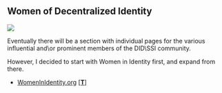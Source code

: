## Women of Decentralized Identity

![](https://i.imgur.com/jN2CaDz.png)

Eventually there will be a section with individual pages for the various influential and\or prominent members of the DID\SSI community.

However, I decided to start with Women in Identity first, and expand from there.

* <a href="https://womeninidentity.org/" target="_blank">WomenInIdentity.org</a> [<a href="https://twitter.com/WomeninID" target="_blank">**T**</a>]

